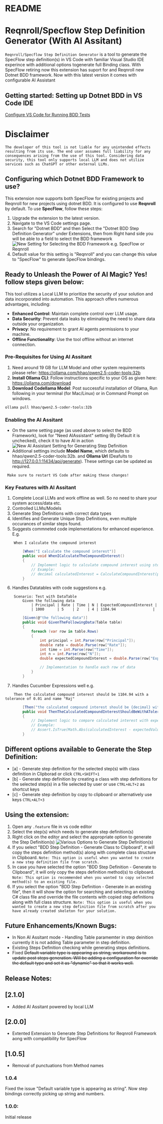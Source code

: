 # README

# Reqnroll/Specflow Step Definition Generator (With AI Assitant)

```Reqnroll/Specflow Step Definition Generator``` is a tool to generate the SpecFlow step definition(s) in VS Code with familiar Visual Studio IDE experince with additional options togenerate full Binding class. With SpecFlow retiring now this extension has suport for and Reqnroll new Dotnet BDD framework. 
Now with this latest version it comes with configurable AI Assistant

## Getting started: Setting up Dotnet BDD in VS Code IDE
[Configure VS Code for Running BDD Tests](https://medium.com/@uppadhyayraj/specflow-integration-in-vs-code-single-ide-across-different-platforms-dac954aedf9e)

# Disclaimer

```The developer of this tool is not liable for any unintended effects resulting from its use. The end user assumes full liability for any consequences arising from the use of this tool. Considering data security, this tool only supports local LLM and does not utilize services such as ChatGPT or other external LLMs.```

## Configuring which Dotnet BDD Framework to use?
This extension now supports both SpecFlow for existing projects and Reqnroll for new projects using dotnet BDD. It is configured to use **Reqnroll** by default. To use **SpecFlow**, follow these steps:
1. Upgrade the extension to the latest version.
2. Navigate to the VS Code settings page.
3. Search for "Dotnet BDD" and then Select the "Dotnet BDD Step Definition Generator" under Extensions, then from Right hand side you will be able to a field to select the BDD framework
![New Setting for Selecting the BDD Framework e.g. SpecFlow or Reqnroll](https://raw.githubusercontent.com/uppadhyayraj/specflowstepsgenerator/main/images/newsetting.png)
4. Default value for this setting is "Reqnroll" and you can change this value to "SpecFlow" to generate SpecFlow bindings.

## Ready to Unleash the Power of AI Magic? Yes! follow steps given below:
This tool utilizes a Local LLM to prioritize the security of your solution and data incorporated into automation. This approach offers numerous advantages, including:
- **Enhanced Control**: Maintain complete control over LLM usage.
- **Data Security**: Prevent data leaks by eliminating the need to share data outside your organization.
- **Privacy**:  No requirement to grant AI agents permissions to your machine.
- **Offline Functionality**: Use the tool offline without an internet connection.


### Pre-Requisites for Using AI Assitant
1. Need around 19 GB for LLM Model and other system requirements please refer: https://ollama.com/hhao/qwen2.5-coder-tools:32b 
2. **Install Ollama CLI**: Follow instructions specific to your OS as given here: https://ollama.com/download
3. **Download Codellama Model**: Post successful installation of Ollama, Run following in your terminal (for Mac/Linux) or in Command Prompt on windows.
```bash
ollama pull hhao/qwen2.5-coder-tools:32b
```

### Enabling the AI Assitant
- On the same setting page (as used above to select the BDD Framework), look for "Need AIAssistant" setting (By Default it is unchecked), check it to have AI in action
![New AI Assistant Setting for Generating Step Definition](https://raw.githubusercontent.com/uppadhyayraj/specflowstepsgenerator/main/images/AIAssitant.png)
- Additional settings include **Model Name**, which defaults to hhao/qwen2.5-coder-tools:32b. and **Ollama Url** (Deafults to http://127.0.0.1:11434/api/generate). These settings can be updated as required.

``` Make sure to restart VS Code after making these changes!```

### Key Features with AI Assitant
1. Complete Local LLMs and work offline as well. So no need to share your system access/data etc.
2. Controlled LLMs/Models
3. Generate Step Definitions with correct data types 
4. Identifies and Generate Unique Step Definitions, even multiple occurances of similar steps found.
5. Suggests commneted code implementations for enhanced experience. E.g. 
```feature
    When I calculate the compound interest
```
```csharp
		[When("I calculate the compound interest")]
		public void WhenICalculateTheCompoundInterest()
		{
			// Implement logic to calculate compound interest using stored values from Given step
			// Example:
			// decimal calculatedInterest = CalculateCompoundInterest(principal, rate, time, n);
		}
```

6. Handles Datatables with code suggestions e.g.
```feature
    Scenario: Test with DataTable
        Given the following data
            | Principal | Rate | Time | N | ExpectedCompoundInterest |
            | 1000      | 5    | 2    | 4 | 1104.94                 |
```

```csharp
		[Given(@"the following data")]
		public void GivenTheFollowingData(Table table)
		{
			foreach (var row in table.Rows)
			{
				int principal = int.Parse(row["Principal"]);
				double rate = double.Parse(row["Rate"]);
				int time = int.Parse(row["Time"]);
				int n = int.Parse(row["N"]);
				double expectedCompoundInterest = double.Parse(row["ExpectedCompoundInterest"]);

				// Implementation to handle each row of data
			}
		}

```
7. Handles Cucumber Expressions well e.g. 
```feature
    Then the calculated compound interest should be 1104.94 with a tolerance of 0.01 and name "Raj"
```
```csharp
		[Then("the calculated compound interest should be {decimal} with a tolerance of {decimal} and name {string}")]
		public void ThenTheCalculatedCompoundInterestShouldBeWithAToleranceOfAndName(decimal expectedValue, decimal tolerance, string name)
		{
			// Implement logic to compare calculated interest with expected value within the given tolerance
			// Example:
			// Assert.IsTrue(Math.Abs(calculatedInterest - expectedValue) <= tolerance);
		}
```
## Different options available to Generate the Step Definition:
 - [a] - Generate step definition for the selected step(s) with class definition in Clipborad or click ```CTRL+SHIFT+1```
 - [b] - Generate step definition by creating a class with step definitions for the selected step(s) in a file selected by user or use ```CTRL+ALT+2``` as shortcut keys
 - [c] - Generate step definition by copy to clipboard or alternatively use keys ```CTRL+ALT+3```

## Using the extension:
1. Open any ```.feature``` file in vs code editor
2. Select the step(s) which needs to generate step definition(s)
3. Right click on the editor and select the appropriate option to generate the Step Definition(s)
![Various Options to Generate Step Definition(s)](https://raw.githubusercontent.com/uppadhyayraj/specflowstepsgenerator/main/images/Options.png)
4. If you select "BDD Step Definition - Generate Class to Clipboard", it will copy the steps definition method(s) along with complete class structure in Clipboard. 
    ```Note: This option is useful when you wanted to create a new step definition file from scratch.```
5. In case you have selected the option "BDD Step Definition - Generate to Clipboard", it will only copy the steps definition method(s) to clipboard. 
    ```Note: This option is recommended when you wanted to copy selected method(s) to an existing file.```
6. If you select the option "BDD Step Definition - Generate in an existing file", then it will show the option for searching and selecting an existing C# class file and override the file contents with copied step definitions along with full class structure. 
    ```Note: This option is useful when you wanted to create a new step definition file from scratch after you have already created skeleton for your solution.```

## Future Enhancements/Known Bugs:

- In Non AI Assitant mode - Handling Table paramemter in step deinition currently it is not adding Table parameter in step definition.
- Existing Steps Definition checking while generating steps definitions.
- Fixed <del>Default variable type is appearing as string, workaround is to update post steps generation. Will be adding a configuration for override the default type and set it as "dynamic" so that it works well.</del>


## Release Notes:
## [2.1.0]
- Added AI Assitant powered by local LLM

## [2.0.0]
- Extented Extension to Generate Step Definitions for Reqnroll Framework aong with compatibility for SpecFlow

## [1.0.5]
- Removal of punctuations from Method names

### 1.0.4
Fixed the issue "Default variable type is appearing as string". Now step bindings correctly picking up string and numbers.

### 1.0.0:

Initial release
